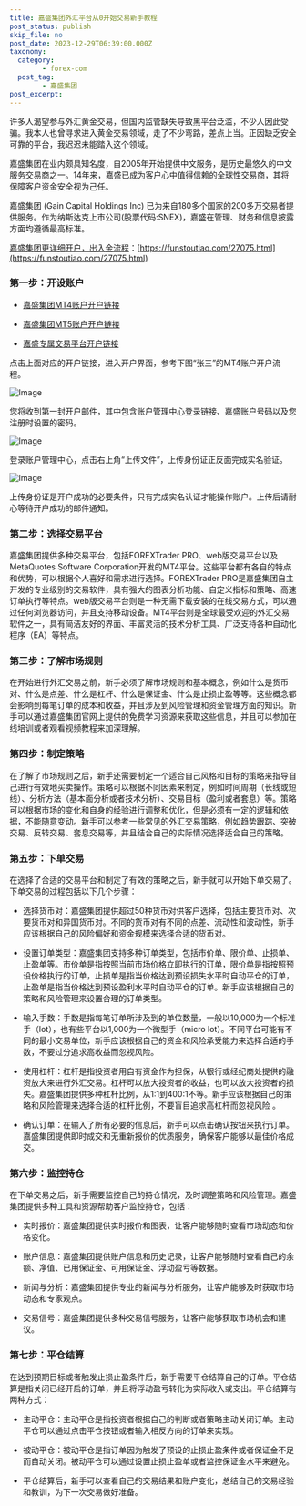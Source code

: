 ```yaml
---
title: 嘉盛集团外汇平台从0开始交易新手教程
post_status: publish
skip_file: no
post_date: 2023-12-29T06:39:00.000Z
taxonomy:
  category:
        - forex-com
  post_tag:
        - 嘉盛集团
post_excerpt: 
---
```

许多人渴望参与外汇黄金交易，但国内监管缺失导致黑平台泛滥，不少人因此受骗。我本人也曾寻求进入黄金交易领域，走了不少弯路，差点上当。正因缺乏安全可靠的平台，我迟迟未能踏入这个领域。

嘉盛集团在业内颇具知名度，自2005年开始提供中文服务，是历史最悠久的中文服务交易商之一。14年来，嘉盛已成为客户心中值得信赖的全球性交易商，其将保障客户资金安全视为己任。

嘉盛集团 (Gain Capital Holdings Inc) 已为来自180多个国家的200多万交易者提供服务。作为纳斯达克上市公司(股票代码:SNEX)，嘉盛在管理、财务和信息披露方面均遵循最高标准。

[嘉盛集团更详细开户，出入金流程](https://funstoutiao.com/27075.html)：[https://funstoutiao.com/27075.html](https://funstoutiao.com/27075.html)

### 第一步：开设账户

* [嘉盛集团MT4账户开户链接](https://s.ssgg.net/jsmt4)

* [嘉盛集团MT5账户开户链接](https://s.ssgg.net/jsmt5)

* [嘉盛专属交易平台开户链接](https://s.ssgg.net/js)

点击上面对应的开户链接，进入开户界面，参考下图“张三”的MT4账户开户流程。

![Image](https://prod-files-secure.s3.us-west-2.amazonaws.com/39ed1227-6d7d-4570-be36-9ccd4a2c4241/7a167aea-686b-400d-af59-4e18eb607a40/640.png?X-Amz-Algorithm=AWS4-HMAC-SHA256&X-Amz-Content-Sha256=UNSIGNED-PAYLOAD&X-Amz-Credential=ASIAZI2LB466V2Z7EYUI%2F20250209%2Fus-west-2%2Fs3%2Faws4_request&X-Amz-Date=20250209T161309Z&X-Amz-Expires=3600&X-Amz-Security-Token=IQoJb3JpZ2luX2VjEI%2F%2F%2F%2F%2F%2F%2F%2F%2F%2F%2FwEaCXVzLXdlc3QtMiJGMEQCIFp4QUtvTj0zcybdi%2FwYdGKRgRyFpoznrPWWnOD%2FvzyMAiBWeEzg8W613jiVgDNeC9jb24TzjpoKuJLv4uhtZL5RbSqIBAio%2F%2F%2F%2F%2F%2F%2F%2F%2F%2F8BEAAaDDYzNzQyMzE4MzgwNSIMwoYaUr%2FibPQZNnZwKtwDFZRuAKvG8jIgVxfpEDMAGXVwA7l414d9ppAzhdkb2cYmLkolgBksGZM%2F3XDpJMQK%2FY4dF8qPFGPk2LjJk4P3c9YkO1j8Mj%2F3BnrTRc7HKcCeLz0I3MgSk9yWQqfkkamMZia7%2Bn%2BxqAgYteChQGhEuZ%2BYgXdTTAFetFdmg3fuVBgzdOn7EP1I3IhscIjPIgGUPl9g9RA%2BQYFxdpaQkMu2lOAgY66NlSze0kqLfI8kJY9AEwwlOhe924SPne3N7Os2YIb6m9aTcrYnYDFsKwcMRM7TdZKm26X%2FuAX0bpBajxM1nR2g8ZP6b3PVrCOoc8TJ1DmSzPx75x2ugojrdmnGqPpcJUEswDXGikbXn16BONaGjy9I6XKXq4yN7CnMbCzu94fXrh9RjWc%2FVEldQylZWk5Zg6DxRHEAeGrCN356rQjujVK9uSkRW%2FcDvsxF9CsUZ7JpyWLmVlR5h%2F0uR85v1SGIPAPO0EWMGMh7Da13Oiv7lCrD9DFGpaIpY5I4ycV9P2TCKNlNe9fwxPFnSPpPDbfvHk2tlVhaB8z7b9pghW%2Fou9KhhT2y4X6JRlsWXj3Vdw0IqecoPyCQJINdu995fTcV63OkPsUcOFTvOM4vbGo63Jv49pkeomgMqJYwnoGjvQY6pgGvQJUe8sIbBHGLwE70zVtTZdWXYHXzUBrbLUY8KTkjg7239czYoRb6mj31xv%2BLp5Lb28MWWBNOd7KvAH8DDA2Xw%2Bc2rTYeqj8hDoG2tQ%2FwAUtR6yZv5fsFBnGihi%2FBfzQM9A5fIvMkwL4Iyt4aoiomYcy8v4kL8uEsIkcXiQmBzC2g%2BgwfAHvRPs1Nlv%2Ft4o4L2EfaI8OtJHtmQZZf8j4x42cutpV0&X-Amz-Signature=b34fb58950da135c8795d9e369a5f3af3abda278afed121a2292c9a6b8a1ba36&X-Amz-SignedHeaders=host&x-id=GetObject)

您将收到第一封开户邮件，其中包含账户管理中心登录链接、嘉盛账户号码以及您注册时设置的密码。

![Image](https://prod-files-secure.s3.us-west-2.amazonaws.com/39ed1227-6d7d-4570-be36-9ccd4a2c4241/eaa1c6b3-2877-4284-a0e1-530e222c27fb/image.png?X-Amz-Algorithm=AWS4-HMAC-SHA256&X-Amz-Content-Sha256=UNSIGNED-PAYLOAD&X-Amz-Credential=ASIAZI2LB466V2Z7EYUI%2F20250209%2Fus-west-2%2Fs3%2Faws4_request&X-Amz-Date=20250209T161309Z&X-Amz-Expires=3600&X-Amz-Security-Token=IQoJb3JpZ2luX2VjEI%2F%2F%2F%2F%2F%2F%2F%2F%2F%2F%2FwEaCXVzLXdlc3QtMiJGMEQCIFp4QUtvTj0zcybdi%2FwYdGKRgRyFpoznrPWWnOD%2FvzyMAiBWeEzg8W613jiVgDNeC9jb24TzjpoKuJLv4uhtZL5RbSqIBAio%2F%2F%2F%2F%2F%2F%2F%2F%2F%2F8BEAAaDDYzNzQyMzE4MzgwNSIMwoYaUr%2FibPQZNnZwKtwDFZRuAKvG8jIgVxfpEDMAGXVwA7l414d9ppAzhdkb2cYmLkolgBksGZM%2F3XDpJMQK%2FY4dF8qPFGPk2LjJk4P3c9YkO1j8Mj%2F3BnrTRc7HKcCeLz0I3MgSk9yWQqfkkamMZia7%2Bn%2BxqAgYteChQGhEuZ%2BYgXdTTAFetFdmg3fuVBgzdOn7EP1I3IhscIjPIgGUPl9g9RA%2BQYFxdpaQkMu2lOAgY66NlSze0kqLfI8kJY9AEwwlOhe924SPne3N7Os2YIb6m9aTcrYnYDFsKwcMRM7TdZKm26X%2FuAX0bpBajxM1nR2g8ZP6b3PVrCOoc8TJ1DmSzPx75x2ugojrdmnGqPpcJUEswDXGikbXn16BONaGjy9I6XKXq4yN7CnMbCzu94fXrh9RjWc%2FVEldQylZWk5Zg6DxRHEAeGrCN356rQjujVK9uSkRW%2FcDvsxF9CsUZ7JpyWLmVlR5h%2F0uR85v1SGIPAPO0EWMGMh7Da13Oiv7lCrD9DFGpaIpY5I4ycV9P2TCKNlNe9fwxPFnSPpPDbfvHk2tlVhaB8z7b9pghW%2Fou9KhhT2y4X6JRlsWXj3Vdw0IqecoPyCQJINdu995fTcV63OkPsUcOFTvOM4vbGo63Jv49pkeomgMqJYwnoGjvQY6pgGvQJUe8sIbBHGLwE70zVtTZdWXYHXzUBrbLUY8KTkjg7239czYoRb6mj31xv%2BLp5Lb28MWWBNOd7KvAH8DDA2Xw%2Bc2rTYeqj8hDoG2tQ%2FwAUtR6yZv5fsFBnGihi%2FBfzQM9A5fIvMkwL4Iyt4aoiomYcy8v4kL8uEsIkcXiQmBzC2g%2BgwfAHvRPs1Nlv%2Ft4o4L2EfaI8OtJHtmQZZf8j4x42cutpV0&X-Amz-Signature=b8adb3124b646376d26e5e130a91d637d79a2f941dcfcf20611da0ef368098ce&X-Amz-SignedHeaders=host&x-id=GetObject)

登录账户管理中心，点击右上角“上传文件”，上传身份证正反面完成实名验证。

![Image](https://prod-files-secure.s3.us-west-2.amazonaws.com/39ed1227-6d7d-4570-be36-9ccd4a2c4241/54090639-09fc-46b4-a135-e0289f707147/image.png?X-Amz-Algorithm=AWS4-HMAC-SHA256&X-Amz-Content-Sha256=UNSIGNED-PAYLOAD&X-Amz-Credential=ASIAZI2LB466V2Z7EYUI%2F20250209%2Fus-west-2%2Fs3%2Faws4_request&X-Amz-Date=20250209T161309Z&X-Amz-Expires=3600&X-Amz-Security-Token=IQoJb3JpZ2luX2VjEI%2F%2F%2F%2F%2F%2F%2F%2F%2F%2F%2FwEaCXVzLXdlc3QtMiJGMEQCIFp4QUtvTj0zcybdi%2FwYdGKRgRyFpoznrPWWnOD%2FvzyMAiBWeEzg8W613jiVgDNeC9jb24TzjpoKuJLv4uhtZL5RbSqIBAio%2F%2F%2F%2F%2F%2F%2F%2F%2F%2F8BEAAaDDYzNzQyMzE4MzgwNSIMwoYaUr%2FibPQZNnZwKtwDFZRuAKvG8jIgVxfpEDMAGXVwA7l414d9ppAzhdkb2cYmLkolgBksGZM%2F3XDpJMQK%2FY4dF8qPFGPk2LjJk4P3c9YkO1j8Mj%2F3BnrTRc7HKcCeLz0I3MgSk9yWQqfkkamMZia7%2Bn%2BxqAgYteChQGhEuZ%2BYgXdTTAFetFdmg3fuVBgzdOn7EP1I3IhscIjPIgGUPl9g9RA%2BQYFxdpaQkMu2lOAgY66NlSze0kqLfI8kJY9AEwwlOhe924SPne3N7Os2YIb6m9aTcrYnYDFsKwcMRM7TdZKm26X%2FuAX0bpBajxM1nR2g8ZP6b3PVrCOoc8TJ1DmSzPx75x2ugojrdmnGqPpcJUEswDXGikbXn16BONaGjy9I6XKXq4yN7CnMbCzu94fXrh9RjWc%2FVEldQylZWk5Zg6DxRHEAeGrCN356rQjujVK9uSkRW%2FcDvsxF9CsUZ7JpyWLmVlR5h%2F0uR85v1SGIPAPO0EWMGMh7Da13Oiv7lCrD9DFGpaIpY5I4ycV9P2TCKNlNe9fwxPFnSPpPDbfvHk2tlVhaB8z7b9pghW%2Fou9KhhT2y4X6JRlsWXj3Vdw0IqecoPyCQJINdu995fTcV63OkPsUcOFTvOM4vbGo63Jv49pkeomgMqJYwnoGjvQY6pgGvQJUe8sIbBHGLwE70zVtTZdWXYHXzUBrbLUY8KTkjg7239czYoRb6mj31xv%2BLp5Lb28MWWBNOd7KvAH8DDA2Xw%2Bc2rTYeqj8hDoG2tQ%2FwAUtR6yZv5fsFBnGihi%2FBfzQM9A5fIvMkwL4Iyt4aoiomYcy8v4kL8uEsIkcXiQmBzC2g%2BgwfAHvRPs1Nlv%2Ft4o4L2EfaI8OtJHtmQZZf8j4x42cutpV0&X-Amz-Signature=7f6bd34139ecfc1b5c5cfc3bda6066b5770bd77ea63e0ed027b1cf45a997f6d3&X-Amz-SignedHeaders=host&x-id=GetObject)

上传身份证是开户成功的必要条件，只有完成实名认证才能操作账户。上传后请耐心等待开户成功的邮件通知。

### 第二步：选择交易平台

嘉盛集团提供多种交易平台，包括FOREXTrader PRO、web版交易平台以及MetaQuotes Software Corporation开发的MT4平台。这些平台都有各自的特点和优势，可以根据个人喜好和需求进行选择。FOREXTrader PRO是嘉盛集团自主开发的专业级别的交易软件，具有强大的图表分析功能、自定义指标和策略、高速订单执行等特点。web版交易平台则是一种无需下载安装的在线交易方式，可以通过任何浏览器访问，并且支持移动设备。MT4平台则是全球最受欢迎的外汇交易软件之一，具有简洁友好的界面、丰富灵活的技术分析工具、广泛支持各种自动化程序（EA）等特点。

### 第三步：了解市场规则

在开始进行外汇交易之前，新手必须了解市场规则和基本概念，例如什么是货币对、什么是点差、什么是杠杆、什么是保证金、什么是止损止盈等等。这些概念都会影响到每笔订单的成本和收益，并且涉及到风险管理和资金管理方面的知识。新手可以通过嘉盛集团官网上提供的免费学习资源来获取这些信息，并且可以参加在线培训或者观看视频教程来加深理解。

### 第四步：制定策略

在了解了市场规则之后，新手还需要制定一个适合自己风格和目标的策略来指导自己进行有效地买卖操作。策略可以根据不同因素来制定，例如时间周期（长线或短线）、分析方法（基本面分析或者技术分析）、交易目标（盈利或者套息）等。策略可以根据市场的变化和自身的经验进行调整和优化，但是必须有一定的逻辑和依据，不能随意变动。新手可以参考一些常见的外汇交易策略，例如趋势跟踪、突破交易、反转交易、套息交易等，并且结合自己的实际情况选择适合自己的策略。

### 第五步：下单交易

在选择了合适的交易平台和制定了有效的策略之后，新手就可以开始下单交易了。下单交易的过程包括以下几个步骤：

* 选择货币对：嘉盛集团提供超过50种货币对供客户选择，包括主要货币对、次要货币对和异国货币对。不同的货币对有不同的点差、流动性和波动性，新手应该根据自己的风险偏好和资金规模来选择合适的货币对。

* 设置订单类型：嘉盛集团支持多种订单类型，包括市价单、限价单、止损单、止盈单等。市价单是指按照当前市场价格立即执行的订单，限价单是指按照预设价格执行的订单，止损单是指当价格达到预设损失水平时自动平仓的订单，止盈单是指当价格达到预设盈利水平时自动平仓的订单。新手应该根据自己的策略和风险管理来设置合理的订单类型。

* 输入手数：手数是指每笔订单所涉及到的单位数量，一般以10,000为一个标准手（lot），也有些平台以1,000为一个微型手（micro lot）。不同平台可能有不同的最小交易单位，新手应该根据自己的资金和风险承受能力来选择合适的手数，不要过分追求高收益而忽视风险。

* 使用杠杆：杠杆是指投资者用自有资金作为担保，从银行或经纪商处提供的融资放大来进行外汇交易。杠杆可以放大投资者的收益，也可以放大投资者的损失。嘉盛集团提供多种杠杆比例，从1:1到400:1不等。新手应该根据自己的策略和风险管理来选择合适的杠杆比例，不要盲目追求高杠杆而忽视风险 。

* 确认订单：在输入了所有必要的信息后，新手可以点击确认按钮来执行订单。嘉盛集团提供即时成交和无重新报价的优质服务，确保客户能够以最佳价格成交。

### 第六步：监控持仓

在下单交易之后，新手需要监控自己的持仓情况，及时调整策略和风险管理。嘉盛集团提供多种工具和资源帮助客户监控持仓，包括：

* 实时报价：嘉盛集团提供实时报价和图表，让客户能够随时查看市场动态和价格变化。

* 账户信息：嘉盛集团提供账户信息和历史记录，让客户能够随时查看自己的余额、净值、已用保证金、可用保证金、浮动盈亏等数据。

* 新闻与分析：嘉盛集团提供专业的新闻与分析服务，让客户能够及时获取市场动态和专家观点。

* 交易信号：嘉盛集团提供多种交易信号服务，让客户能够获取市场机会和建议。

### 第七步：平仓结算

在达到预期目标或者触发止损止盈条件后，新手需要平仓结算自己的订单。平仓结算是指关闭已经开启的订单，并且将浮动盈亏转化为实际收入或支出。平仓结算有两种方式：

* 主动平仓：主动平仓是指投资者根据自己的判断或者策略主动关闭订单。主动平仓可以通过点击平仓按钮或者输入相反方向的订单来实现。

* 被动平仓：被动平仓是指订单因为触发了预设的止损止盈条件或者保证金不足而自动关闭。被动平仓可以通过设置止损止盈单或者监控保证金水平来避免。

* 平仓结算后，新手可以查看自己的交易结果和账户变化，总结自己的交易经验和教训，为下一次交易做好准备。